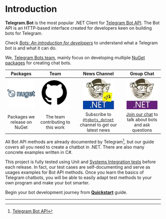 # Introduction

**Telegram.Bot** is the most popular .NET Client for [Telegram Bot API]. The Bot API is an HTTP-based interface created for developers keen on building bots for Telegram.

Check [_Bots: An introduction for developers_] to understand what a Telegram bot is and what it can do.

We, [Telegram Bots team], mainly focus on developing multiple [NuGet packages] for creating chat bots.

|Packages|Team|News Channel|Group Chat|
|:------:|:--:|:----------:|:--------:|
| [![Packages](docs/intro-nuget-logo.png)](https://www.nuget.org/profiles/TelegramBots) | [![Team](docs/intro-gh-logo.png)](https://github.com/orgs/TelegramBots/people) | [![News Channel](docs/intro-channel-logo.jpg)](https://t.me/tgbots_dotnet) | [![Group Chat](docs/intro-chat-logo.jpg)](https://t.me/joinchat/B35YY0QbLfd034CFnvCtCA) |
| Packages we release on NuGet | The team contributing to this work | Subscribe to [`@tgbots_dotnet`] channel to get our latest news | [Join our chat] to talk about bots and ask questions |

All Bot API methods are already documented by Telegram[^1], but our guide covers all you need to create a chatbot in .NET. There are also many concrete examples written in C#.

This project is fully tested using Unit and [Systems Integration tests](Integration-Tests.md) before each release. In fact, our test cases are
self-documenting and serve as usages examples for Bot API methods. Once you learn the basics of Telegram chatbots, you will
be able to easily adapt test methods to your own program and make your bot smarter.

Begin your bot development journey from [**Quickstart**](quickstart.md) guide.

---

[Telegram Bot API]: https://core.telegram.org/bots/api
[_Bots: An introduction for developers_]: https://core.telegram.org/bots
[Telegram Bots team]: https://github.com/orgs/TelegramBots/people
[NuGet packages]: https://www.nuget.org/profiles/TelegramBots
[`@tgbots_dotnet`]: https://t.me/tgbots_dotnet
[Join our chat]: https://t.me/joinchat/B35YY0QbLfd034CFnvCtCA
[^1]: [Telegram Bot API](https://core.telegram.org/bots/api)
